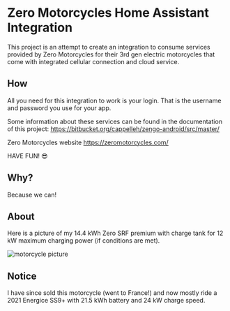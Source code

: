 # Zero Motorcycles Home Assistant Integration

This project is an attempt to create an integration to consume services provided by
Zero Motorcycles for their 3rd gen electric motorcycles that come with integrated
cellular connection and cloud service.

## How

All you need for this integration to work is your login. That is the username
and password you use for your app.

Some information about these services can be found in the documentation of this
project: https://bitbucket.org/cappelleh/zengo-android/src/master/

Zero Motorcycles website https://zeromotorcycles.com/

HAVE FUN! 😎

## Why?

Because we can!

## About

Here is a picture of my 14.4 kWh Zero SRF premium with charge tank for 12 kW
maximum charging power (if conditions are met).

![motorcycle picture](https://i.ibb.co/zmYvXtP/DSCF0397.jpg)

## Notice

I have since sold this motorcycle (went to France!) and now mostly ride a 2021
Energice SS9+ with 21.5 kWh battery and 24 kW charge speed.
